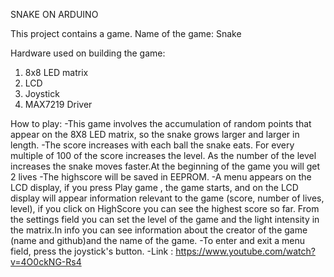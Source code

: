SNAKE ON ARDUINO


This project contains a game.
Name of the game: Snake 


Hardware used on building the game:
   1. 8x8 LED matrix
   2. LCD
   3. Joystick
   4. MAX7219 Driver
 
 
 How to play:
       -This game involves the accumulation of random points that appear on the 8X8 LED matrix, so the snake grows larger and larger in length.
       -The score increases with each ball the snake eats. For every multiple of 100 of the score increases the level. As the number of the
  level increases the snake moves faster.At the beginning of the game you will get 2 lives
       -The highscore will be saved in EEPROM.
       -A menu appears on the LCD display, if you press Play game , the game starts, and on the LCD display will appear information relevant to the game (score, number of lives, level), if you click on HighScore you can see the highest score so far. From the settings field you can set the level of the game and the light intensity in the matrix.In info you can see information about the creator of the game (name and github)and the name of the game.
       -To enter and exit a menu field, press the joystick's button. 
       -Link : https://www.youtube.com/watch?v=4O0ckNG-Rs4

